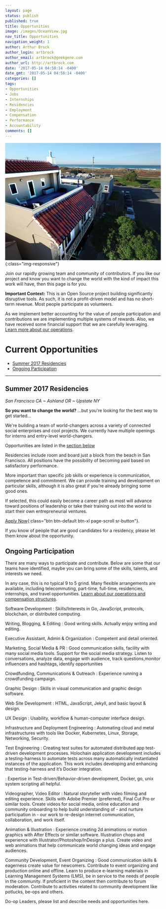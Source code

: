 ```yaml
---
layout: page
status: publish
published: true
title: Opportunities
image: /images/OceanView.jpg
nav_title: Opportunities
navigation_weight: 1
author: Arthur Brock
author_login: artbrock
author_email: artbrock@geekgene.com
author_url: http://artbrock.com
date: '2017-05-14 04:58:14 -0400'
date_gmt: '2017-05-14 04:58:14 -0400'
categories: []
tags:
- Opportunities
- Jobs
- Internships
- Residencies
- Employment
- Compensation
- Performance
- Accountability
comments: []
---
```


<div class="col-md-8" markdown="1">

![Residency House](/images/OceanView.jpg){:class="img-responsive"}

Join our rapidly growing team and community of contributors. If you like our project and know you want to change the world with the kind of impact this work will have, then this page is for you.

**Important Context:** This is an Open Source project building significantly disruptive tools. As such, it is not a profit-driven model and has no short-term revenue. Most people participate as volunteers.

As we implement better accounting for the value of people participation and contributions we are implementing multiple systems of rewards. Also, we have received some financial support that we are carefully leveraging. [Learn more about our operations](/operations).

# Current Opportunities

<!-- toc orderedList:0 depthFrom:2 depthTo:6 -->

* [Summer 2017 Residencies](#summer-2017-residencies)
* [Ongoing Participation](#ongoing-participation)

<!-- tocstop -->

---

## Summer 2017 Residencies

*San Francisco CA ~ Ashland OR ~ Upstate NY*

**So you want to change the world?** ...but you're looking for the best way to get started...

We're building a team of world-changers across a variety of connected social enterprises and cool projects. We currently have multiple openings for interns and entry-level world-changers.

Opportunities are listed in the [section below](#ongoing-partication)

Residencies include room and board just a block from the beach in San Francisco. All positions have the possibility of becoming paid based on satisfactory performance.

More important than specific job skills or experience is communication, competence and commitment. We can provide training and development on particular skills, although it is also great if you're already bringing some good ones.

If selected, this could easily become a career path as most will advance toward positions of leadership or take their training out into the world to start their own entrepreneurial ventures.

[Apply Now](https://docs.google.com/forms/d/e/1FAIpQLScRsdhzd1Wkfe0GA0_gfyJiuZ6bVUust5uLkZqDNeeO8G2wNg/viewform?usp=sf_link){:class="btn btn-default btn-xl page-scroll sr-button"}.

If you know of people that are good candidates for a residency, please let them know about the opportunity.

## Ongoing Participation

There are many ways to participate and contribute. Below are some that our teams have identified, maybe you can bring some of the skills, talents, and interests we need.

In any case, this is no typical 9 to 5 grind. Many flexible arrangements are available, including telecommuting, part-time, full-time, residencies, internships, and travel opportunities.  [Learn about our operations and compensation structures](/operations).


Software Development
: Skills/Interests in Go, JavaScript, protocols,  blockchain, or distributed computing.

Writing, Blogging, & Editing
 : Good writing skills. Actually enjoy writing and editing.

Executive Assistant, Admin & Organization
 : Competent and detail oriented.

Marketing, Social Media & PR
 : Good communication skills, facility with many social media tools.  Support for the social media strategy. Listen to conversations, analyze data, engage with audience, track questions,monitor influencers and hashtags, identify opportunities

Crowdfunding, Communications & Outreach
  : Experience running a crowdfunding campaign.

Graphic Design
  : Skills in visual communication and graphic design software.

Web Site Development
 : HTML, JavaScript, Jekyll, and basic layout & design.

UX Design
 : Usability, workflow & human-computer interface design.

Infrastructure and Deployment Engineering
 : Automating cloud and metal infrastructures with tools like Docker, Kubernetes, Linux, Storage, Networking, Security.

 Test Engineering
  : Creating test suites for automated distributed app test-driven development processes. Holochain application development includes a testing-harness to automate tests across many automatically instantiated instances of the application. This work includes developing and enhancing that testing-harness and it’s Docker integration.

  : Expertise in Test-driven/Behavior-driven development, Docker, go, unix system scripting all helpful.


Videographer, Video Editor
 : Natural storyteller with video filming and editing experience. Skills with Adobe Premier (preferred), Final Cut Pro or similar tools. Create videos for social media, online education and community onboarding to help build understanding of - and nurture participation in - our work to re-design internet communication, collaboration, and work itself.

Animation & Illustration
 : Experience creating 2d animations or motion graphics with After Effects or similar software. Illustration chops and experience with Illustrator/Photoshop/InDesign a plus. Create video and web animations that help communicate world changing ideas and engage audiences.

Community Development, Event Organizing
 : Good communication skills & eagerness create value for newcomers. Contribute to event organizing and production online and offline. Learn to produce e-learning materials in Learning Management Systems (LMS), be in service to the needs of people in the community. If proficient in the content then contribute to forum moderation. Contribute to activities related to community development like potlucks, be-ops and others.


Do-op Leaders, please list and describe needs and opportunities here.

</div>
<style>
dt {margin-top: 12px;}
</style>
